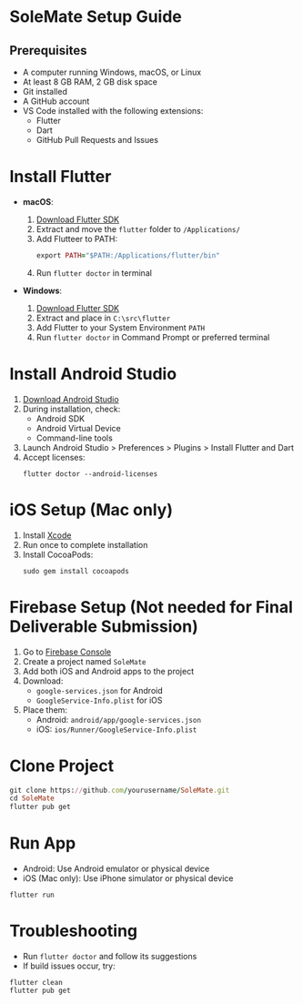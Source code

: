 # SoleMate Setup Guide

## Prerequisites
- A computer running Windows, macOS, or Linux
- At least 8 GB RAM, 2 GB disk space
- Git installed
- A GitHub account
- VS Code installed with the following extensions:
    - Flutter
    - Dart
    - GitHub Pull Requests and Issues

# Install Flutter
- **macOS**:
    1. [Download Flutter SDK](https://docs.flutter.dev/get-started/install/macos)
    2. Extract and move the `flutter` folder to `/Applications/`
    3. Add Flutteer to PATH:
        ```ruby
        export PATH="$PATH:/Applications/flutter/bin"
        ```
    4. Run `flutter doctor` in terminal

- **Windows**:
    1. [Download Flutter SDK](https://docs.flutter.dev/get-started/install/windows)
    2. Extract and place in `C:\src\flutter`
    3. Add Flutter to your System Environment `PATH`
    4. Run `flutter doctor` in Command Prompt or preferred terminal

# Install Android Studio
1. [Download Android Studio](https://developer.android.com/studio)
2. During installation, check:
    - Android SDK
    - Android Virtual Device
    - Command-line tools
3. Launch Android Studio > Preferences > Plugins > Install Flutter and Dart
4. Accept licenses:
    ```
    flutter doctor --android-licenses
    ```

# iOS Setup (Mac only)
1. Install [Xcode](https://developer.apple.com/xcode/)
2. Run once to complete installation
3. Install CocoaPods:
    ```
    sudo gem install cocoapods
    ```

# Firebase Setup (Not needed for Final Deliverable Submission)
1. Go to [Firebase Console](https://console.firebase.google.com)
2. Create a project named `SoleMate`
3. Add both iOS and Android apps to the project
4. Download:
    - `google-services.json` for Android
    - `GoogleService-Info.plist` for iOS
5. Place them:
    - Android: `android/app/google-services.json`
    - iOS: `ios/Runner/GoogleService-Info.plist`

# Clone Project
```ruby
git clone https://github.com/yourusername/SoleMate.git
cd SoleMate
flutter pub get
```

# Run App
- Android: Use Android emulator or physical device
- iOS (Mac only): Use iPhone simulator or physical device
```
flutter run
```

# Troubleshooting
- Run `flutter doctor` and follow its suggestions
- If build issues occur, try:
```
flutter clean
flutter pub get
```










